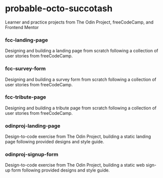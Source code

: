 # probable-octo-succotash
Learner and practice projects from The Odin Project, freeCodeCamp, and Frontend Mentor


### fcc-landing-page

Designing and building a landing page from scratch following a collection of user stories from freeCodeCamp.


### fcc-survey-form

Designing and building a survey form from scratch following a collection of user stories from freeCodeCamp.


### fcc-tribute-page

Designing and building a tribute page from scratch following a collection of user stories from freeCodeCamp.


### odinproj-landing-page

Design-to-code exercise from The Odin Project, building a static landing page following provided designs and style guide.


### odinproj-signup-form

Design-to-code exercise from The Odin Project, building a static web sign-up form following provided designs and style guide.
